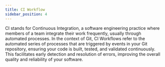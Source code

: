 ```yaml
---
title: CI Workflow
sidebar_position: 4
---
```


CI stands for Continuous Integration, a software engineering practice where members of a team integrate their work frequently, usually through automated processes. In the context of Git, CI Workflows refer to the automated series of processes that are triggered by events in your Git repository, ensuring your code is built, tested, and validated continuously. This facilitates early detection and resolution of errors, improving the overall quality and reliability of your software.